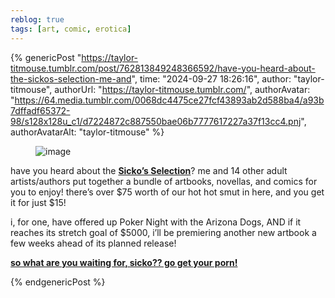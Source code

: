 ```yaml
---
reblog: true
tags: [art, comic, erotica]
---
```


{% genericPost "https://taylor-titmouse.tumblr.com/post/762813849248366592/have-you-heard-about-the-sickos-selection-me-and",
    time: "2024-09-27 18:26:16",
    author: "taylor-titmouse",
    authorUrl: "https://taylor-titmouse.tumblr.com/",
    authorAvatar: "https://64.media.tumblr.com/0068dc4475ce27fcf43893ab2d588ba4/a93b7dffadf65372-98/s128x128u_c1/d7224872c887550bae06b7777617227a37f13cc4.pnj",
    authorAvatarAlt: "taylor-titmouse" %}
  <div class="npf_row">
    <div class="npf_col">
      <figure class="tmblr-full">
        <a
          class="post_media_photo_anchor"
          data-big-photo="https://64.media.tumblr.com/1b14c0605057caea8eb146eb3bd3a86f/f245cb05d226b141-31/s1280x1920/12554ec71eb44608808d2db2202dd4c3a06afc8c.png"
          data-big-photo-height="680"
          data-big-photo-width="669"
          ><img
            class="post_media_photo image"
            src="https://64.media.tumblr.com/1b14c0605057caea8eb146eb3bd3a86f/f245cb05d226b141-31/s1280x1920/12554ec71eb44608808d2db2202dd4c3a06afc8c.png"
            srcset="
              https://64.media.tumblr.com/1b14c0605057caea8eb146eb3bd3a86f/f245cb05d226b141-31/s75x75_c1/2ac9fe3e228b7ba61c731c9cb1b1b7a7d0bacd2d.png   75w,
              https://64.media.tumblr.com/1b14c0605057caea8eb146eb3bd3a86f/f245cb05d226b141-31/s100x200/61ad89d510a5b1bc7fa9d59c65f60d07163db154.png   100w,
              https://64.media.tumblr.com/1b14c0605057caea8eb146eb3bd3a86f/f245cb05d226b141-31/s250x400/aab59fa270a2df8a74a7bbbf0d7563612a794a07.png   250w,
              https://64.media.tumblr.com/1b14c0605057caea8eb146eb3bd3a86f/f245cb05d226b141-31/s400x600/3d41046d38da54cee731c9a0824917720dd16206.png   400w,
              https://64.media.tumblr.com/1b14c0605057caea8eb146eb3bd3a86f/f245cb05d226b141-31/s500x750/9cfead9195b0a5554351508a1e7e21039dcd022e.png   500w,
              https://64.media.tumblr.com/1b14c0605057caea8eb146eb3bd3a86f/f245cb05d226b141-31/s540x810/2349e4eca90a125f5326aba91fac47a92c267199.png   540w,
              https://64.media.tumblr.com/1b14c0605057caea8eb146eb3bd3a86f/f245cb05d226b141-31/s640x960/ac7163d441cbc0c38483a932cbd27ef7411ed31d.png   640w,
              https://64.media.tumblr.com/1b14c0605057caea8eb146eb3bd3a86f/f245cb05d226b141-31/s1280x1920/12554ec71eb44608808d2db2202dd4c3a06afc8c.png 669w
            "
            sizes="(max-width: 669px) 100vw, 669px"
            alt="image"
        /></a>
      </figure>
    </div>
  </div>
  <p>
    have you heard about the
    <b
      ><a href="https://itch.io/b/2672/sickos-selection-1"
        >Sicko’s Selection</a
      ></b
    >? me and 14 other adult artists/authors put together a bundle of artbooks,
    novellas, and comics for you to enjoy! there’s over $75 worth of our hot hot
    smut in here, and you get it for just $15!
  </p>
  <p>
    i, for one, have offered up Poker Night with the Arizona Dogs, AND if it
    reaches its stretch goal of $5000, i’ll be premiering another new artbook a
    few weeks ahead of its planned release!
  </p>
  <p>
    <b
      ><a href="https://itch.io/b/2672/sickos-selection-1"
        >so what are you waiting for, sicko?? go get your porn!</a
      ></b
    >
  </p>
{% endgenericPost %}

